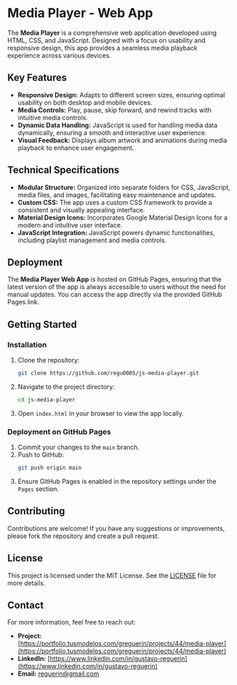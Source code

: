 # Media Player - Web App

The **Media Player** is a comprehensive web application developed using HTML, CSS, and JavaScript. Designed with a focus on usability and responsive design, this app provides a seamless media playback experience across various devices.

## Key Features

- **Responsive Design:** Adapts to different screen sizes, ensuring optimal usability on both desktop and mobile devices.
- **Media Controls:** Play, pause, skip forward, and rewind tracks with intuitive media controls.
- **Dynamic Data Handling:** JavaScript is used for handling media data dynamically, ensuring a smooth and interactive user experience.
- **Visual Feedback:** Displays album artwork and animations during media playback to enhance user engagement.

## Technical Specifications

- **Modular Structure:** Organized into separate folders for CSS, JavaScript, media files, and images, facilitating easy maintenance and updates.
- **Custom CSS:** The app uses a custom CSS framework to provide a consistent and visually appealing interface.
- **Material Design Icons:** Incorporates Google Material Design Icons for a modern and intuitive user interface.
- **JavaScript Integration:** JavaScript powers dynamic functionalities, including playlist management and media controls.

## Deployment

The **Media Player Web App** is hosted on GitHub Pages, ensuring that the latest version of the app is always accessible to users without the need for manual updates. You can access the app directly via the provided GitHub Pages link.

## Getting Started

### Installation

1. Clone the repository:
    ```bash
    git clone https://github.com/regu0005/js-media-player.git
    ```
2. Navigate to the project directory:
    ```bash
    cd js-media-player
    ```
3. Open `index.html` in your browser to view the app locally.

### Deployment on GitHub Pages

1. Commit your changes to the `main` branch.
2. Push to GitHub:
    ```bash
    git push origin main
    ```
3. Ensure GitHub Pages is enabled in the repository settings under the `Pages` section.

## Contributing

Contributions are welcome! If you have any suggestions or improvements, please fork the repository and create a pull request.

## License

This project is licensed under the MIT License. See the [LICENSE](LICENSE.txt) file for more details.

## Contact

For more information, feel free to reach out:

- **Project:** [https://portfolio.tusmodelos.com/greguerin/projects/44/media-player](https://portfolio.tusmodelos.com/greguerin/projects/44/media-player)
- **LinkedIn:** [https://www.linkedin.com/in/gustavo-reguerin](https://www.linkedin.com/in/gustavo-reguerin)
- **Email:** [reguerin@gmail.com](mailto:reguerin@gmail.com)

